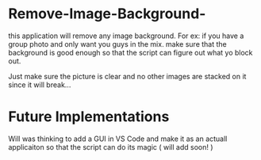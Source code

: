 # Remove-Image-Background-
this application will remove any image background. For ex: if you have a group photo and only want you guys in the mix. make sure that the background is good enough so that the script can figure out what yo block out. 

Just make sure the picture is clear and no other images are stacked on it since it will break...

# Future Implementations
Will was thinking to add a GUI in VS Code and make it as an actuall applicaiton so that the script can do its magic ( will add soon! ) 
